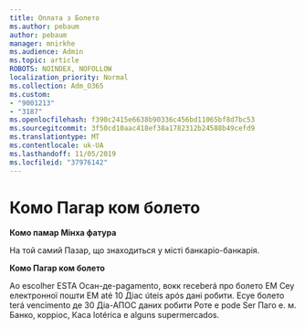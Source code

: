 ```yaml
---
title: Оплата з Болето
ms.author: pebaum
author: pebaum
manager: mnirkhe
ms.audience: Admin
ms.topic: article
ROBOTS: NOINDEX, NOFOLLOW
localization_priority: Normal
ms.collection: Adm_O365
ms.custom:
- "9001213"
- "3187"
ms.openlocfilehash: f390c2415e6638b90336c456bd11065bf8d7bc53
ms.sourcegitcommit: 3f50cd10aac418ef38a1782312b24588b49cefd9
ms.translationtype: MT
ms.contentlocale: uk-UA
ms.lasthandoff: 11/05/2019
ms.locfileid: "37976142"
---
```

# <a name="como-pagar-com-boleto"></a>Комо Пагар ком болето

**Комо памар Мінха фатура**

На той самий Пазар, що знаходиться у місті банкаріо-банкарія.

**Комо Пагар ком болето**

Ао escolher ESTA Осан-де-pagamento, вокк receberá про болето EM Сеу електронної пошти EM até 10 Діас úteis após дані робити. Есуе болето terá vencimento де 30 Діа-АПОС даних робити Роте e pode Ser Паго е. м. Банко, корріос, Каса lotérica e alguns supermercados. 